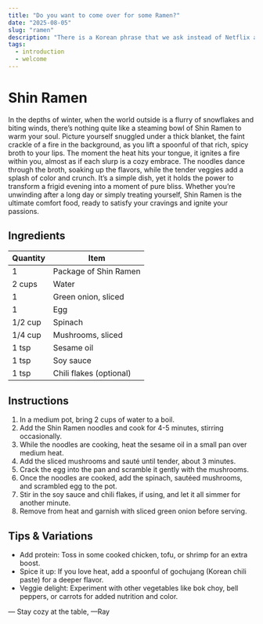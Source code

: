 ```yaml
---
title: "Do you want to come over for some Ramen?"
date: "2025-08-05"
slug: "ramen"
description: "There is a Korean phrase that we ask instead of Netflix and chill. This is how we get them thinking."
tags:
  - introduction
  - welcome
---
```


# Shin Ramen

In the depths of winter, when the world outside is a flurry of snowflakes and biting winds, there’s nothing quite like a steaming bowl of Shin Ramen to warm your soul. Picture yourself snuggled under a thick blanket, the faint crackle of a fire in the background, as you lift a spoonful of that rich, spicy broth to your lips. The moment the heat hits your tongue, it ignites a fire within you, almost as if each slurp is a cozy embrace. The noodles dance through the broth, soaking up the flavors, while the tender veggies add a splash of color and crunch. It’s a simple dish, yet it holds the power to transform a frigid evening into a moment of pure bliss. Whether you’re unwinding after a long day or simply treating yourself, Shin Ramen is the ultimate comfort food, ready to satisfy your cravings and ignite your passions.

## Ingredients

| Quantity | Item              |
|----------|-------------------|
| 1        | Package of Shin Ramen |
| 2 cups   | Water             |
| 1        | Green onion, sliced |
| 1        | Egg               |
| 1/2 cup  | Spinach           |
| 1/4 cup  | Mushrooms, sliced  |
| 1 tsp    | Sesame oil        |
| 1 tsp    | Soy sauce         |
| 1 tsp    | Chili flakes (optional) |

## Instructions

1. In a medium pot, bring 2 cups of water to a boil.
2. Add the Shin Ramen noodles and cook for 4-5 minutes, stirring occasionally.
3. While the noodles are cooking, heat the sesame oil in a small pan over medium heat.
4. Add the sliced mushrooms and sauté until tender, about 3 minutes.
5. Crack the egg into the pan and scramble it gently with the mushrooms.
6. Once the noodles are cooked, add the spinach, sautéed mushrooms, and scrambled egg to the pot.
7. Stir in the soy sauce and chili flakes, if using, and let it all simmer for another minute.
8. Remove from heat and garnish with sliced green onion before serving.

## Tips & Variations

- Add protein: Toss in some cooked chicken, tofu, or shrimp for an extra boost.
- Spice it up: If you love heat, add a spoonful of gochujang (Korean chili paste) for a deeper flavor.
- Veggie delight: Experiment with other vegetables like bok choy, bell peppers, or carrots for added nutrition and color.

— Stay cozy at the table, —Ray